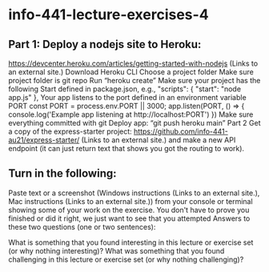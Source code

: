 # info-441-lecture-exercises-4

## Part 1: Deploy a nodejs site to Heroku:
https://devcenter.heroku.com/articles/getting-started-with-nodejs  (Links to an external site.)
Download Heroku CLI
Choose a project folder
Make sure project folder is git repo
Run “heroku create”
Make sure your project has the following
Start defined in package.json, e.g., 
  "scripts": {
    "start": "node app.js"
  },
Your app listens to the port defined in an environment variable PORT
const PORT = process.env.PORT || 3000;
app.listen(PORT, () => {
  console.log('Example app listening at http://localhost:PORT')
})
Make sure everything committed with git
Deploy app: “git push heroku main”
Part 2
Get a copy of the express-starter project: https://github.com/info-441-au21/express-starter/ (Links to an external site.) and make a new API endpoint (it can just return text that shows you got the routing to work).

 

## Turn in the following:
Paste text or a screenshot (Windows instructions (Links to an external site.), Mac instructions (Links to an external site.)) from your console or terminal showing some of your work on the exercise. You don't have to prove you finished or did it right, we just want to see that you attempted
Answers to these two questions (one or two sentences):

What is something that you found interesting in this lecture or exercise set (or why nothing interesting)?
What was something that you found challenging in this lecture or exercise set (or why nothing challenging)?

